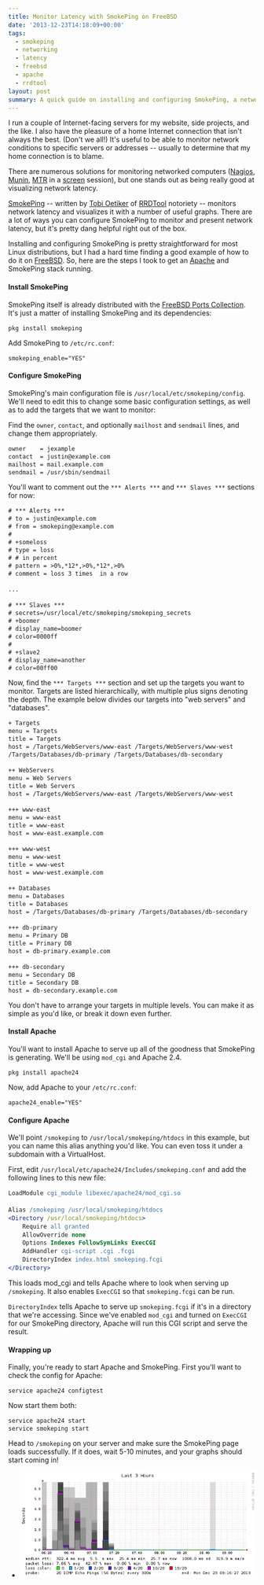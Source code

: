 ```yaml
---
title: Monitor Latency with SmokePing on FreeBSD
date: '2013-12-23T14:18:09+00:00'
tags:
  - smokeping
  - networking
  - latency
  - freebsd
  - apache
  - rrdtool
layout: post
summary: A quick guide on installing and configuring SmokePing, a network latency monitor, on FreeBSD.
---
```


I run a couple of Internet-facing servers for my website, side projects, and the like. I also have the pleasure of a home Internet connection that isn't always the best. (Don't we all!) It's useful to be able to monitor network conditions to specific servers or addresses -- usually to determine that my home connection is to blame.

There are numerous solutions for monitoring networked computers ([Nagios](http://www.nagios.org), [Munin](http://munin-monitoring.org), [MTR](http://www.bitwizard.nl/mtr/) in a [screen](https://www.gnu.org/software/screen/) session), but one stands out as being really good at visualizing network latency.

[SmokePing](http://oss.oetiker.ch/smokeping/) -- written by [Tobi Oetiker](http://tobi.oetiker.ch/hp/) of [RRDTool](http://oss.oetiker.ch/rrdtool/) notoriety -- monitors network latency and visualizes it with a number of useful graphs. There are a lot of ways you can configure SmokePing to monitor and present network latency, but it's pretty dang helpful right out of the box.

Installing and configuring SmokePing is pretty straightforward for most Linux distributions, but I had a hard time finding a good example of how to do it on [FreeBSD](http://www.freebsd.org). So, here are the steps I took to get an [Apache](https://httpd.apache.org) and SmokePing stack running.

<!-- e -->
<span id="more"></span>

#### Install SmokePing

SmokePing itself is already distributed with the [FreeBSD Ports Collection](http://www.freebsd.org/ports/index.html). It's just a matter of installing SmokePing and its dependencies:

~~~
pkg install smokeping
~~~

Add SmokePing to `/etc/rc.conf`:

~~~
smokeping_enable="YES"
~~~

#### Configure SmokePing

SmokePing's main configuration file is `/usr/local/etc/smokeping/config`. We'll need to edit this to change some basic configuration settings, as well as to add the targets that we want to monitor:

Find the `owner`, `contact`, and optionally `mailhost` and `sendmail` lines, and change them appropriately.

~~~
owner    = jexample
contact  = justin@example.com
mailhost = mail.example.com
sendmail = /usr/sbin/sendmail
~~~

You'll want to comment out the `*** Alerts ***` and `*** Slaves ***` sections for now:

~~~
# *** Alerts ***
# to = justin@example.com
# from = smokeping@example.com
#
# +someloss
# type = loss
# # in percent
# pattern = >0%,*12*,>0%,*12*,>0%
# comment = loss 3 times  in a row

...

# *** Slaves ***
# secrets=/usr/local/etc/smokeping/smokeping_secrets
# +boomer
# display_name=boomer
# color=0000ff
#
# +slave2
# display_name=another
# color=00ff00
~~~

Now, find the `*** Targets ***` section and set up the targets you want to monitor. Targets are listed hierarchically, with multiple plus signs denoting the depth. The example below divides our targets into "web servers" and "databases".

~~~
+ Targets
menu = Targets
title = Targets
host = /Targets/WebServers/www-east /Targets/WebServers/www-west /Targets/Databases/db-primary /Targets/Databases/db-secondary

++ WebServers
menu = Web Servers
title = Web Servers
host = /Targets/WebServers/www-east /Targets/WebServers/www-west

+++ www-east
menu = www-east
title = www-east
host = www-east.example.com

+++ www-west
menu = www-west
title = www-west
host = www-west.example.com

++ Databases
menu = Databases
title = Databases
host = /Targets/Databases/db-primary /Targets/Databases/db-secondary

+++ db-primary
menu = Primary DB
title = Primary DB
host = db-primary.example.com

+++ db-secondary
menu = Secondary DB
title = Secondary DB
host = db-secondary.example.com
~~~

You don't have to arrange your targets in multiple levels. You can make it as simple as you'd like, or break it down even further.

#### Install Apache

You'll want to install Apache to serve up all of the goodness that SmokePing is generating. We'll be using `mod_cgi` and Apache 2.4.

~~~
pkg install apache24
~~~

Now, add Apache to your `/etc/rc.conf`:

~~~
apache24_enable="YES"
~~~

#### Configure Apache

We'll point `/smokeping` to `/usr/local/smokeping/htdocs` in this example, but you can name this alias anything you'd like. You can even toss it under a subdomain with a VirtualHost.

First, edit `/usr/local/etc/apache24/Includes/smokeping.conf` and add the following lines to this new file:

~~~ apache
LoadModule cgi_module libexec/apache24/mod_cgi.so

Alias /smokeping /usr/local/smokeping/htdocs
<Directory /usr/local/smokeping/htdocs>
    Require all granted
    AllowOverride none
    Options Indexes FollowSymLinks ExecCGI
    AddHandler cgi-script .cgi .fcgi
    DirectoryIndex index.html smokeping.fcgi
</Directory>
~~~

This loads mod_cgi and tells Apache where to look when serving up `/smokeping`. It also enables `ExecCGI` so that `smokeping.fcgi` can be run.

`DirectoryIndex` tells Apache to serve up `smokeping.fcgi` if it's in a directory that we're accessing. Since we've enabled `mod_cgi` and turned on `ExecCGI` for our SmokePing directory, Apache will run this CGI script and serve the result.

#### Wrapping up

Finally, you're ready to start Apache and SmokePing. First you'll want to check the config for Apache:

~~~
service apache24 configtest
~~~

Now start them both:

~~~
service apache24 start
service smokeping start
~~~

Head to `/smokeping` on your server and make sure the SmokePing page loads successfully. If it does, wait 5-10 minutes, and your graphs should start coming in!

<ul class="clearing-thumbs" data-clearing>
    <li>
        <a href="/assets/img/2013-12-23-monitor-latency-with-smokeping-on-freebsd/smokeping.png">
            <img data-caption="Maybe my Internet connection is fixed &mdash; for now." src="/assets/img/2013-12-23-monitor-latency-with-smokeping-on-freebsd/smokeping.png" alt="A SmokePing graph of my home connection's latency">
        </a>
    </li>
</ul>
